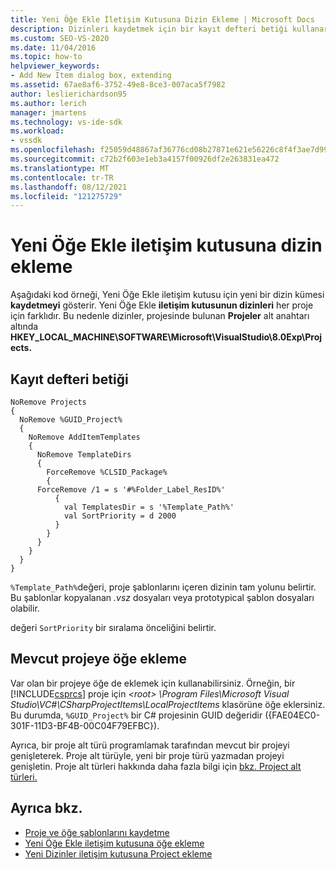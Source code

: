 ```yaml
---
title: Yeni Öğe Ekle İletişim Kutusuna Dizin Ekleme | Microsoft Docs
description: Dizinleri kaydetmek için bir kayıt defteri betiği kullanarak Visual Studio Ekle iletişim kutusuna dizinler ekleme hakkında bilgi öğrenin.
ms.custom: SEO-VS-2020
ms.date: 11/04/2016
ms.topic: how-to
helpviewer_keywords:
- Add New Item dialog box, extending
ms.assetid: 67ae8af6-3752-49e8-8ce3-007aca5f7982
author: leslierichardson95
ms.author: lerich
manager: jmartens
ms.technology: vs-ide-sdk
ms.workload:
- vssdk
ms.openlocfilehash: f25059d48867af36776cd08b27871e621e56226c8f4f3ae7d99d74bae2486bd9
ms.sourcegitcommit: c72b2f603e1eb3a4157f00926df2e263831ea472
ms.translationtype: MT
ms.contentlocale: tr-TR
ms.lasthandoff: 08/12/2021
ms.locfileid: "121275729"
---
```

# <a name="add-directories-to-the-add-new-item-dialog-box"></a>Yeni Öğe Ekle iletişim kutusuna dizin ekleme
Aşağıdaki kod örneği, Yeni Öğe Ekle iletişim kutusu için yeni bir dizin kümesi **kaydetmeyi** gösterir. Yeni Öğe Ekle **iletişim kutusunun dizinleri** her proje için farklıdır. Bu nedenle dizinler, projesinde bulunan **Projeler** alt anahtarı altında **HKEY_LOCAL_MACHINE\SOFTWARE\Microsoft\VisualStudio\8.0Exp\Projects.**

## <a name="registry-script"></a>Kayıt defteri betiği

```
NoRemove Projects
{
  NoRemove %GUID_Project%
  {
    NoRemove AddItemTemplates
    {
      NoRemove TemplateDirs
      {
        ForceRemove %CLSID_Package%
        {
      ForceRemove /1 = s '#%Folder_Label_ResID%'
          {
            val TemplatesDir = s '%Template_Path%'
            val SortPriority = d 2000
          }
        }
      }
    }
  }
}
```

 `%Template_Path%`değeri, proje şablonlarını içeren dizinin tam yolunu belirtir. Bu şablonlar kopyalanan *.vsz* dosyaları veya prototypical şablon dosyaları olabilir.

 değeri `SortPriority` bir sıralama önceliğini belirtir.

## <a name="add-items-to-an-existing-project"></a>Mevcut projeye öğe ekleme
 Var olan bir projeye öğe de eklemek için kullanabilirsiniz. Örneğin, bir [!INCLUDE[csprcs](../../data-tools/includes/csprcs_md.md)] proje için *\<root> \Program Files\Microsoft Visual Studio\VC#\CSharpProjectItems\LocalProjectItems* klasörüne öğe eklersiniz. Bu durumda, `%GUID_Project%` bir C# projesinin GUID değeridir ({FAE04EC0-301F-11D3-BF4B-00C04F79EFBC}).

 Ayrıca, bir proje alt türü programlamak tarafından mevcut bir projeyi genişleterek. Proje alt türüyle, yeni bir proje türü yazmadan projeyi genişletin. Proje alt türleri hakkında daha fazla bilgi için [bkz. Project alt türleri.](../../extensibility/internals/project-subtypes.md)

## <a name="see-also"></a>Ayrıca bkz.
- [Proje ve öğe şablonlarını kaydetme](../../extensibility/internals/registering-project-and-item-templates.md)
- [Yeni Öğe Ekle iletişim kutusuna öğe ekleme](../../extensibility/internals/adding-items-to-the-add-new-item-dialog-boxes.md)
- [Yeni Dizinler iletişim kutusuna Project ekleme](../../extensibility/internals/adding-directories-to-the-new-project-dialog-box.md)

